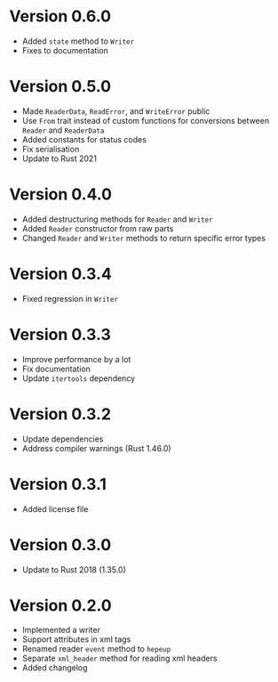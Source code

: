 # Version 0.6.0

- Added `state` method to `Writer`
- Fixes to documentation

# Version 0.5.0

- Made `ReaderData`, `ReadError`, and `WriteError` public
- Use `From` trait instead of custom functions for conversions between
  `Reader` and `ReaderData`
- Added constants for status codes
- Fix serialisation
- Update to Rust 2021

# Version 0.4.0

- Added destructuring methods for `Reader` and `Writer`
- Added `Reader` constructor from raw parts
- Changed `Reader` and `Writer` methods to return specific error types

# Version 0.3.4

- Fixed regression in `Writer`

# Version 0.3.3

- Improve performance by a lot
- Fix documentation
- Update `itertools` dependency

# Version 0.3.2

- Update dependencies
- Address compiler warnings (Rust 1.46.0)

# Version 0.3.1

- Added license file

# Version 0.3.0

- Update to Rust 2018 (1.35.0)

# Version 0.2.0

- Implemented a writer
- Support attributes in xml tags
- Renamed reader `event` method to `hepeup`
- Separate `xml_header` method for reading xml headers
- Added changelog
